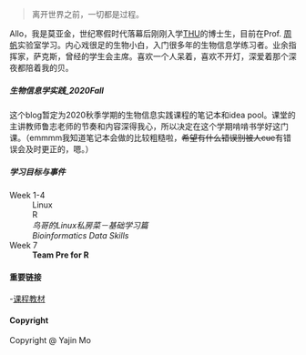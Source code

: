 > 离开世界之前，一切都是过程。

Allo，我是莫亚金，世纪寒假时代落幕后刚刚入学[THU](https://www.tsinghua.edu.cn/)的博士生，目前在Prof. [周帆](http://zhoulab.org.cn/)实验室学习。内心戏很足的生物小白，入门很多年的生物信息学练习者。业余指挥家，萨克斯，曾经的学生会主席。喜欢一个人呆着，喜欢不开灯，深爱着那个深夜都陪着我的贝。

##### 生物信息学实践_2020Fall

这个blog暂定为2020秋季学期的生物信息实践课程的笔记本和idea pool。课堂的主讲教师鲁志老师的节奏和内容深得我心，所以决定在这个学期啃啃书学好这门课。（emmmm我知道笔记本会做的比较粗糙啦，~~希望有什么错误别被人cue~~有错误会及时更正的，嗯。）


##### 学习目标与事件
<dl>
  <dt>Week 1-4</dt>
  <dd>Linux</dd>
  <dd>R</dd>
  <dd><i>鸟哥的Linux私房菜－基础学习篇</i></dd>
  <dd><i>Bioinformatics Data Skills</i></dd>

  <dt>Week 7</dt>
  <dd><b>Team Pre for R</b></dd>
</dl>

#### 重要链接
-[课程教材](1)

#### Copyright
Copyright @ Yajin Mo

[1]: https://lulab2.gitbook.io/teaching/
